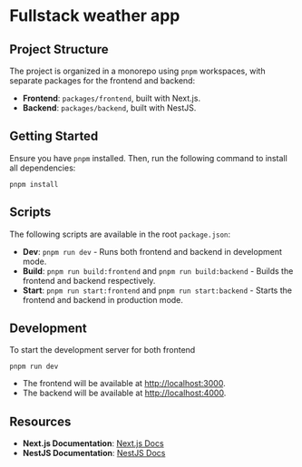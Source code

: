
# Fullstack weather app



## Project Structure

The project is organized in a monorepo using `pnpm` workspaces, with separate packages for the frontend and backend:

- **Frontend**: `packages/frontend`, built with Next.js.
- **Backend**:  `packages/backend`, built with NestJS.


## Getting Started

Ensure you have `pnpm` installed. Then, run the following command to install all dependencies:

```
pnpm install
```


## Scripts

The following scripts are available in the root `package.json`:

- **Dev**: `pnpm run dev` - Runs both frontend and backend in development mode.
- **Build**: `pnpm run build:frontend` and `pnpm run build:backend` - Builds the frontend and backend respectively.
- **Start**: `pnpm run start:frontend` and `pnpm run start:backend` - Starts the frontend and backend in production mode.



## Development

To start the development server for both frontend 

```
pnpm run dev

```

- The frontend will be available at [http://localhost:3000](http://localhost:3000).
- The backend will be available at [http://localhost:4000](http://localhost:4000).



## Resources

- **Next.js Documentation**: [Next.js Docs](https://nextjs.org/docs)
- **NestJS Documentation**: [NestJS Docs](https://docs.nestjs.com)
